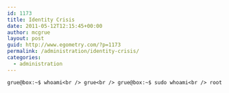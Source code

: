 ```yaml
---
id: 1173
title: Identity Crisis
date: 2011-05-12T12:15:45+00:00
author: mcgrue
layout: post
guid: http://www.egometry.com/?p=1173
permalink: /administration/identity-crisis/
categories:
  - administration
---
```

`grue@box:~$ whoami<br />
grue<br />
grue@box:~$ sudo whoami<br />
root`